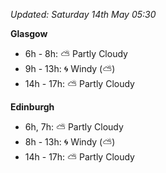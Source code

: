 *Updated: Saturday 14th May 05:30*

**Glasgow**

* 6h - 8h: :partly_sunny: Partly Cloudy
* 9h - 13h: :cyclone: Windy (:partly_sunny:)
* 14h - 17h: :partly_sunny: Partly Cloudy

**Edinburgh**

* 6h, 7h: :partly_sunny: Partly Cloudy
* 8h - 13h: :cyclone: Windy (:partly_sunny:)
* 14h - 17h: :partly_sunny: Partly Cloudy
